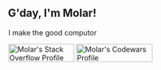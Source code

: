 ## &nbsp;&nbsp; G'day, I'm Molar!

&nbsp;&nbsp;&nbsp; I make the good computor

&nbsp;&nbsp;&nbsp; 
<a href="https://stackoverflow.com/users/5275401/molarfox"><img src="https://stackoverflow.com/users/flair/5275401.png?theme=dark" width="129" height="36" alt="Molar's Stack Overflow Profile" title="Stack Overflow Badge"></a> 
<a href="https://www.codewars.com/users/MolarFox"><img src="https://www.codewars.com/users/MolarFox/badges/micro" width="150" height="36" alt="Molar's Codewars Profile" title="Codewars Badge"></a>
